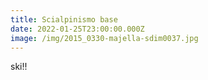 ```yaml
---
title: Scialpinismo base
date: 2022-01-25T23:00:00.000Z
image: /img/2015_0330-majella-sdim0037.jpg
---
```

ski!!
